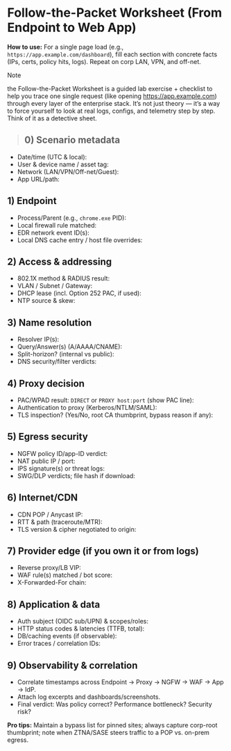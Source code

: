 # Follow-the-Packet Worksheet (From Endpoint to Web App)

**How to use:** For a single page load (e.g., `https://app.example.com/dashboard`), fill each section with concrete facts (IPs, certs, policy hits, logs). Repeat on corp LAN, VPN, and off-net.

> [!NOTE]
> the Follow-the-Packet Worksheet is a guided lab exercise + checklist to help you trace one single request (like opening https://app.example.com) through every layer of the enterprise stack. It’s not just theory — it’s a way to force yourself to look at real logs, configs, and telemetry step by step. Think of it as a detective sheet.

> ## 0) Scenario metadata
- Date/time (UTC & local):
- User & device name / asset tag:
- Network (LAN/VPN/Off-net/Guest):
- App URL/path:

## 1) Endpoint
- Process/Parent (e.g., `chrome.exe` PID):
- Local firewall rule matched:
- EDR network event ID(s):
- Local DNS cache entry / host file overrides:

## 2) Access & addressing
- 802.1X method & RADIUS result:
- VLAN / Subnet / Gateway:
- DHCP lease (incl. Option 252 PAC, if used):
- NTP source & skew:

## 3) Name resolution
- Resolver IP(s):
- Query/Answer(s) (A/AAAA/CNAME):
- Split-horizon? (internal vs public):
- DNS security/filter verdicts:

## 4) Proxy decision
- PAC/WPAD result: `DIRECT` or `PROXY host:port` (show PAC line):
- Authentication to proxy (Kerberos/NTLM/SAML):
- TLS inspection? (Yes/No, root CA thumbprint, bypass reason if any):

## 5) Egress security
- NGFW policy ID/app-ID verdict:
- NAT public IP / port:
- IPS signature(s) or threat logs:
- SWG/DLP verdicts; file hash if download:

## 6) Internet/CDN
- CDN POP / Anycast IP:
- RTT & path (traceroute/MTR):
- TLS version & cipher negotiated to origin:

## 7) Provider edge (if you own it or from logs)
- Reverse proxy/LB VIP:
- WAF rule(s) matched / bot score:
- X-Forwarded-For chain:

## 8) Application & data
- Auth subject (OIDC sub/UPN) & scopes/roles:
- HTTP status codes & latencies (TTFB, total):
- DB/caching events (if observable):
- Error traces / correlation IDs:

## 9) Observability & correlation
- Correlate timestamps across Endpoint → Proxy → NGFW → WAF → App → IdP.
- Attach log excerpts and dashboards/screenshots.
- Final verdict: Was policy correct? Performance bottleneck? Security risk?

**Pro tips:** Maintain a bypass list for pinned sites; always capture corp-root thumbprint; note when ZTNA/SASE steers traffic to a POP vs. on-prem egress.

